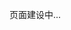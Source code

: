 <!---title:Foolduino简介-->
<!---keywords:-->
<!---date:2018.08.26; modification:2018.09.02-->

页面建设中...

<!-- vim:set tw=0:-->
